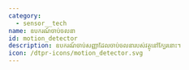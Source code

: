 ```yaml
---
category: 
  - sensor__tech
name: ឧបករណ៍ចាប់ចលនា
id: motion_detector
description: ឧបករណ៍ចាប់សញ្ញាដែលចាប់ចលនារបស់វត្ថុនៅក្បែរនោះ។
icon: /dtpr-icons/motion_detector.svg
---
```

